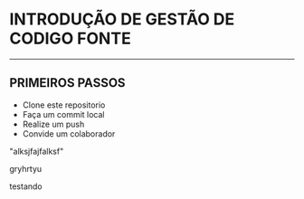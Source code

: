 # INTRODUÇÃO DE GESTÃO DE CODIGO FONTE
---
## PRIMEIROS PASSOS
- Clone este repositorio
- Faça um commit local
- Realize um push
- Convide um colaborador

"alksjfajfalksf"

gryhrtyu


testando